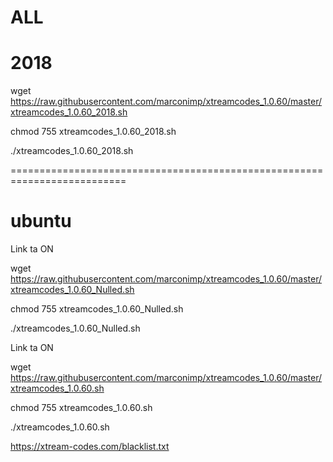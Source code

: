 # ALL 



# 2018

wget https://raw.githubusercontent.com/marconimp/xtreamcodes_1.0.60/master/xtreamcodes_1.0.60_2018.sh

chmod 755 xtreamcodes_1.0.60_2018.sh

./xtreamcodes_1.0.60_2018.sh

==========================================================================

# ubuntu

 Link ta ON
 
wget https://raw.githubusercontent.com/marconimp/xtreamcodes_1.0.60/master/xtreamcodes_1.0.60_Nulled.sh

chmod 755 xtreamcodes_1.0.60_Nulled.sh

./xtreamcodes_1.0.60_Nulled.sh

 Link ta ON
 
wget https://raw.githubusercontent.com/marconimp/xtreamcodes_1.0.60/master/xtreamcodes_1.0.60.sh

chmod 755 xtreamcodes_1.0.60.sh

./xtreamcodes_1.0.60.sh

https://xtream-codes.com/blacklist.txt
